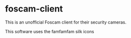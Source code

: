 # foscam-client

This is an unofficial Foscam client for their security cameras.

This software uses the famfamfam silk icons
